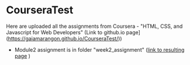 # CourseraTest
Here are uploaded all the assignments from Coursera - "HTML, CSS, and Javascript for Web Developers" (Link to github.io page](https://gaiamarangon.github.io/CourseraTest/))
- Module2 assignment is in folder "week2_assignment" ([link to resulting page](https://gaiamarangon.github.io/CourseraTest/week2_assignment/) )
